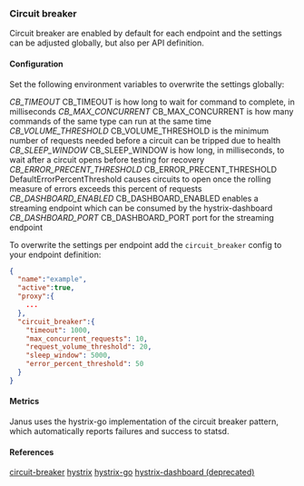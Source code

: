 ### Circuit breaker

Circuit breaker are enabled by default for each endpoint and the settings can be adjusted globally, but also per API definition.

#### Configuration
Set the following environment variables to overwrite the settings globally:

*CB_TIMEOUT* CB_TIMEOUT is how long to wait for command to complete, in milliseconds
*CB_MAX_CONCURRENT* CB_MAX_CONCURRENT is how many commands of the same type can run at the same time
*CB_VOLUME_THRESHOLD* CB_VOLUME_THRESHOLD is the minimum number of requests needed before a circuit can be tripped due to health
*CB_SLEEP_WINDOW* CB_SLEEP_WINDOW is how long, in milliseconds, to wait after a circuit opens before testing for recovery
*CB_ERROR_PRECENT_THRESHOLD* CB_ERROR_PRECENT_THRESHOLD DefaultErrorPercentThreshold causes circuits to open once the rolling measure of errors exceeds this percent of requests
*CB_DASHBOARD_ENABLED* CB_DASHBOARD_ENABLED enables a streaming endpoint which can be consumed by the hystrix-dashboard
*CB_DASHBOARD_PORT* CB_DASHBOARD_PORT port for the streaming endpoint

To overwrite the settings per endpoint add the `circuit_breaker` config to your endpoint definition:
```json
{
  "name":"example",
  "active":true,
  "proxy":{
    ...
  },
  "circuit_breaker":{
    "timeout": 1000,
    "max_concurrent_requests": 10,
    "request_volume_threshold": 20,
    "sleep_window": 5000,
    "error_percent_threshold": 50
  }
}
```

#### Metrics
Janus uses the hystrix-go implementation of the circuit breaker pattern, which automatically reports failures and success to statsd.

#### References
[circuit-breaker](https://martinfowler.com/bliki/CircuitBreaker.html)
[hystrix](https://github.com/Netflix/Hystrix/wiki#what)
[hystrix-go](https://github.com/afex/hystrix-go)
[hystrix-dashboard (deprecated)](https://github.com/Netflix-Skunkworks/hystrix-dashboard)
